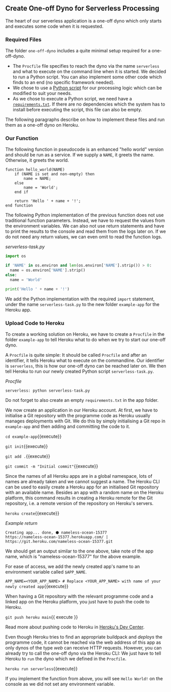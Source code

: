 ## Create One-off Dyno for Serverless Processing

The heart of our serverless application is a one-off dyno which only starts and executes some code when it is requested.

### Required Files

The folder `one-off-dyno` includes a quite minimal setup required for a one-off-dyno.

-   The `Procfile` file specifies to reach the dyno via the name `serverless` and what to execute
    on the command line when it is started. We decided to run a Python script. You can also implement some other code which
    finds to an end (no specific framework needed).
-   We chose to use a [Python script](https://github.com/felix-seifert/serverless-on-heroku/blob/main/one-off-dyno/serverless-task.py) for our processing logic which can be modified to
    suit your needs.
-   As we chose to execute a Python script, we need have a [`requirements.txt`](https://github.com/felix-seifert/serverless-on-heroku/blob/main/one-off-dyno/requirements.txt). If there
    are no dependencies which the system has to install before executing the script, this file can also be empty.

The following paragraphs describe on how to implement these files and run them as a one-off dyno on Heroku.

### Our Function

The following function in pseudocode is an enhanced "hello world" version and should be run as a service. If we supply
a `NAME`, it greets the name. Otherwise, it greets the world.

```
function hello_world(NAME)
    if (NAME is set and non-empty) then
        name = NAME;
    else
        name = 'World';
    end if

    return 'Hello ' + name + '!';
end function
```

The following Python implementation of the previous function does not use traditional function parameters. Instead, we
have to request the values from the environment variables. We can also not use return statements and have to print the
results to the console and read them from the logs later on. If we do not need any return values, we can even omit to
read the function logs.

_serverless-task.py_

```python
import os

if 'NAME' in os.environ and len(os.environ['NAME'].strip()) > 0:
  name = os.environ['NAME'].strip()
else:
  name = 'World'

print('Hello ' + name + '!')
```

We add the Python implementation with the required `import` statement, under the name `serverless-task.py` to the new folder `example-app` for the Heroku app.

### Upload Code to Heroku

To create a working solution on Heroku, we have to create a `Procfile` in the folder `example-app` to tell Heroku what
to do when we try to start our one-off dyno.

A `Procfile` is quite simple: It should be called `Procfile` and after an identifier, it tells Heroku what to execute
on the commandline. Our identifier is `serverless`, this is how our one-off dyno can be reached later on. We then tell
Heroku to run our newly created Python script `serverless-task.py`.

_Procfile_

```
serverless: python serverless-task.py
```

Do not forget to also create an empty `requirements.txt` in the app folder.

We now create an application in our Heroku account. At first, we have to initialise a Git repository with the programme
code as Heroku usually manages deployments with Git. We do this by simply initialising a Git repo in `example-app` and
then adding and committing the code to it.

`cd example-app`{{execute}}

`git init`{{execute}}

`git add .`{{execute}}

`git commit -m "Initial commit"`{{execute}}

Since the names of all Heroku apps are in a global namespace, lots of names are already taken and we cannot suggest a
name. The Heroku CLI can be used to easily create a Heroku app for an initialised Git repository with an available name.
Besides an app with a random name on the Heroku platform, this command results in creating a Heroku remote for the Git
repository, i.e. a remote version of the repository on Heroku's servers.

`heroku create`{{execute}}

_Example return_

```log
Creating app... done, ⬢ nameless-ocean-15377
https://nameless-ocean-15377.herokuapp.com/ | https://git.heroku.com/nameless-ocean-15377.git
```

We should get an output similar to the one above, take note of the app name, which is "nameless-ocean-15377" for the above example.

For ease of access, we add the newly created app's name to an environment variable called `$APP_NAME`.

`APP_NAME=<YOUR_APP_NAME> # Replace <YOUR_APP_NAME> with name of your newly created app`{{execute}}

When having a Git repository with the relevant programme code and a linked app on the Heroku platform, you just have to
push the code to Heroku.

`git push heroku main`{{ execute }}

Read more about pushing code to Heroku in [Heroku's Dev Center](https://devcenter.heroku.com/articles/git).

Even though Heroku tries to find an appropriate buildpack and _deploys_ the programme code, it cannot be reached via
the web address of this app as only dynos of the type _web_ can receive HTTP requests. However, you can already try to
call the one-off dyno via the Heroku CLI: We just have to tell Heroku to `run` the dyno which we defined in the
`Procfile`.

`heroku run serverless`{{execute}}

If you implement the function from above, you will see `Hello World!` on the console as we did not set any environment
variable.
